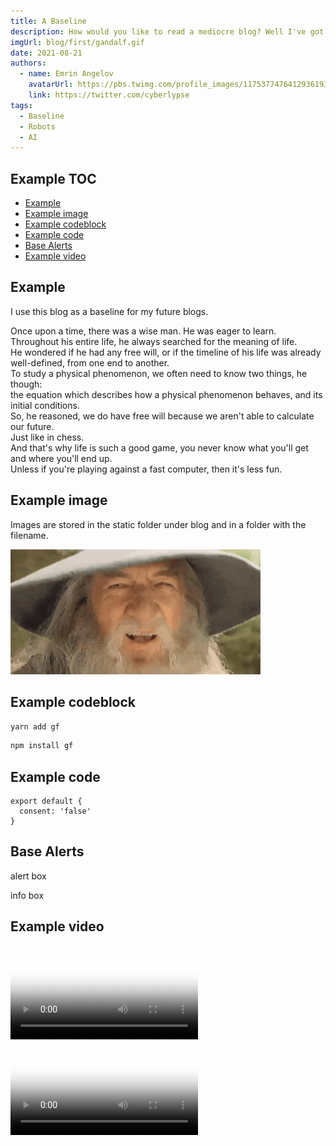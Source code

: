 ```yaml
---
title: A Baseline
description: How would you like to read a mediocre blog? Well I've got you covered.
imgUrl: blog/first/gandalf.gif
date: 2021-08-21
authors:
  - name: Emrin Angelov
    avatarUrl: https://pbs.twimg.com/profile_images/1175377476412936193/CY_5QKNg_400x400.jpg
    link: https://twitter.com/cyberlypse
tags:
  - Baseline
  - Robots
  - AI
---
```


## Example TOC

- [Example](#example-toc)
- [Example image](#example-image)
- [Example codeblock](#example-codeblock)
- [Example code](#example-code)
- [Base Alerts](#base-alerts)
- [Example video](#example-video)

## Example

I use this blog as a baseline for my future blogs.

Once upon a time, there was a wise man. He was eager to learn.\
Throughout his entire life, he always searched for the meaning of life.\
He wondered if he had any free will, or if the timeline of his life was
already well-defined, from one end to another.\
To study a physical phenomenon, we often need to know two things, he though: \
the equation which describes how a physical phenomenon behaves, and its initial conditions. \
So, he reasoned, we do have free will because we aren't able to calculate our future.\
Just like in chess.\
And that's why life is such a good game, you never know what you'll get and where you'll end up.\
Unless if you're playing against a fast computer, then it's less fun.

## Example image

Images are stored in the static folder under blog and in a folder with the filename.

![My image alt tag](blog/first/gandalf.gif)

## Example codeblock

<code-group>
  <code-block label="Yarn" active>

```bash
yarn add gf
```

</code-block>
<code-block label="npm">

```bash
npm install gf
```

  </code-block>
</code-group>

## Example code

```js{}[smex.js]
export default {
  consent: 'false'
}
```

## Base Alerts

<base-alert>

alert box

</base-alert>

<base-alert type="info">

info box

</base-alert>

## Example video

<video poster="/blog/first/gandalf.gif" loop="loop" plays-inline="true" controls="controls">
  <source src="/blog/first/frodo-gandalf.mp4" type="video/mp4">
</video>

<video poster="blog/first/gandalf.gif" loop="loop" plays-inline="true" controls="controls">
  <source src="blog/first/frodo-gandalf.mp4" type="video/mp4">
</video>
